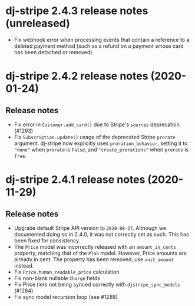 # dj-stripe 2.4.3 release notes (unreleased)

-   Fix webhook error when processing events that contain a reference to a deleted
    payment method (such as a refund on a payment whose card has been detached or
    removed)

# dj-stripe 2.4.2 release notes (2020-01-24)

## Release notes

-   Fix error in `Customer.add_card()` due to Stripe's `sources` deprecation. (#1293)
-   Fix `Subscription.update()` usage of the deprecated Stripe `prorate` argument.
    dj-stripe now explicitly uses `proration_behavior`, setting it to `"none"` when
    `prorate` is `False`, and `"create_prorations"` when `prorate` is `True`.

# dj-stripe 2.4.1 release notes (2020-11-29)

## Release notes

-   Upgrade default Stripe API version to `2020-08-27`. Although we documented doing so
    in 2.4.0, it was not correctly set as such. This has been fixed for consistency.
-   The `Price` model was incorrectly released with an `amount_in_cents` property,
    matching that of the `Plan` model. However, Price amounts are already in cent. The
    property has been removed, use `unit_amount` instead.
-   Fix `Price.human_readable_price` calculation
-   Fix non-blank nullable `Charge` fields
-   Fix Price.tiers not being synced correctly with `djstripe_sync_models` (#1284)
-   Fix sync model recursion loop (see #1288)
